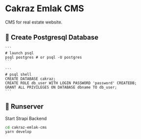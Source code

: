 # Cakraz Emlak CMS

CMS for real estate website.

## 📖 Create Postgresql Database

    ```
    # launch psql
    psql postgres # or psql -U postgres
    ```
    
    ```
    # psql shell
    CREATE DATABASE cakraz;
    CREATE ROLE db_user WITH LOGIN PASSWORD 'password' CREATEDB;
    GRANT ALL PRIVILEGES ON DATABASE dbname TO db_user;
    ```

## 🚀 Runserver
   
   Start Strapi Backend
   ```bash
   cd cakraz-emlak-cms
   yarn develop
   ```
